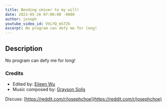 ```yaml
---
title: Bending cmixer to my will!
date: 2023-05-26 07:00:00 -0600
author: joseph
youtube_video_id: VVLYQ_mS72k
excerpt: No program can defy me for long!
---
```


## Description

No program can defy me for long!

### Credits

- Edited by: [Eileen Wu](https://eileenwu.com)
- Music composed by: [Grayson Solis](https://graysonsolis.com)

Discuss: [https://reddit.com/r/josephchoe](https://reddit.com/r/josephchoe)
